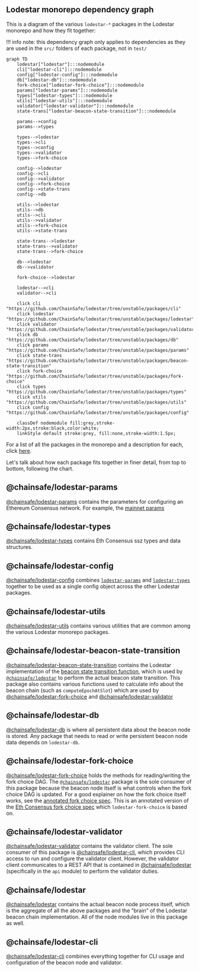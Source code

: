 ## Lodestar monorepo dependency graph

This is a diagram of the various `lodestar-*` packages in the Lodestar monorepo and how they fit together:

!!! info
note: this dependency graph only applies to dependencies as they are used in the `src/` folders of each package, not in `test/`

```mermaid
graph TD
    lodestar["lodestar"]:::nodemodule
    cli["lodestar-cli"]:::nodemodule
    config["lodestar-config"]:::nodemodule
    db["lodestar-db"]:::nodemodule
    fork-choice["lodestar-fork-choice"]:::nodemodule
    params["lodestar-params"]:::nodemodule
    types["lodestar-types"]:::nodemodule
    utils["lodestar-utils"]:::nodemodule
    validator["lodestar-validator"]:::nodemodule
    state-trans["lodestar-beacon-state-transition"]:::nodemodule

    params-->config
    params-->types

    types-->lodestar
    types-->cli
    types-->config
    types-->validator
    types-->fork-choice

    config-->lodestar
    config-->cli
    config-->validator
    config-->fork-choice
    config-->state-trans
    config-->db

    utils-->lodestar
    utils-->db
    utils-->cli
    utils-->validator
    utils-->fork-choice
    utils-->state-trans

    state-trans-->lodestar
    state-trans-->validator
    state-trans-->fork-choice

    db-->lodestar
    db-->validator

    fork-choice-->lodestar

    lodestar-->cli
    validator-->cli

    click cli "https://github.com/ChainSafe/lodestar/tree/unstable/packages/cli"
    click lodestar "https://github.com/ChainSafe/lodestar/tree/unstable/packages/lodestar"
    click validator "https://github.com/ChainSafe/lodestar/tree/unstable/packages/validator"
    click db "https://github.com/ChainSafe/lodestar/tree/unstable/packages/db"
    click params "https://github.com/ChainSafe/lodestar/tree/unstable/packages/params"
    click state-trans "https://github.com/ChainSafe/lodestar/tree/unstable/packages/beacon-state-transition"
    click fork-choice "https://github.com/ChainSafe/lodestar/tree/unstable/packages/fork-choice"
    click types "https://github.com/ChainSafe/lodestar/tree/unstable/packages/types"
    click utils "https://github.com/ChainSafe/lodestar/tree/unstable/packages/utils"
    click config "https://github.com/ChainSafe/lodestar/tree/unstable/packages/config"

    classDef nodemodule fill:grey,stroke-width:2px,stroke:black,color:white;
    linkStyle default stroke:grey, fill:none,stroke-width:1.5px;
```

For a list of all the packages in the monorepo and a description for each, click [here](https://github.com/ChainSafe/lodestar#packages).

Let's talk about how each package fits together in finer detail, from top to bottom, following the chart.

## @chainsafe/lodestar-params

[@chainsafe/lodestar-params](https://github.com/ChainSafe/lodestar/tree/unstable/packages/params) contains the parameters for configuring an Ethereum Consensus network. For example, the [mainnet params](https://github.com/ethereum/consensus-specs/blob/v1.1.10/specs/phase0/beacon-chain.md#configuration)

## @chainsafe/lodestar-types

[@chainsafe/lodestar-types](https://github.com/ChainSafe/lodestar/tree/unstable/packages/types) contains Eth Consensus ssz types and data structures.

## @chainsafe/lodestar-config

[@chainsafe/lodestar-config](https://github.com/ChainSafe/lodestar/tree/unstable/packages/config) combines [`lodestar-params`](#chainsafelodestar-params) and [`lodestar-types`](#chainsafelodestar-types) together to be used as a single config object across the other Lodestar packages.

## @chainsafe/lodestar-utils

[@chainsafe/lodestar-utils](https://github.com/ChainSafe/lodestar/tree/unstable/packages/utils) contains various utilities that are common among the various Lodestar monorepo packages.

## @chainsafe/lodestar-beacon-state-transition

[@chainsafe/lodestar-beacon-state-transition](https://github.com/ChainSafe/lodestar/tree/unstable/packages/beacon-state-transition) contains the Lodestar implementation of the [beacon state transition function](https://github.com/ethereum/consensus-specs/blob/v1.1.10/specs/phase0/beacon-chain.md#beacon-chain-state-transition-function), which is used by [`@chainsafe/lodestar`](#chainsafelodestar) to perform the actual beacon state transition. This package also contains various functions used to calculate info about the beacon chain (such as `computeEpochAtSlot`) which are used by [@chainsafe/lodestar-fork-choice](#chainsafelodestar-fork-choice) and [@chainsafe/lodestar-validator](#chainsafelodestar-validator)

## @chainsafe/lodestar-db

[@chainsafe/lodestar-db](https://github.com/ChainSafe/lodestar/tree/unstable/packages/db) is where all persistent data about the beacon node is stored. Any package that needs to read or write persistent beacon node data depends on `lodestar-db`.

## @chainsafe/lodestar-fork-choice

[@chainsafe/lodestar-fork-choice](https://github.com/ChainSafe/lodestar/tree/unstable/packages/fork-choice) holds the methods for reading/writing the fork choice DAG. The [`@chainsafe/lodestar`](#chainsafelodestar) package is the sole consumer of this package because the beacon node itself is what controls when the fork choice DAG is updated.
For a good explainer on how the fork choice itself works, see the [annotated fork choice spec](https://github.com/ethereum/annotated-spec/blob/v1.1.10/phase0/fork-choice.md). This is an annotated version of the [Eth Consensus fork choice spec](https://github.com/ethereum/consensus-specs/blob/v1.1.10/specs/phase0/fork-choice.md) which `lodestar-fork-choice` is based on.

## @chainsafe/lodestar-validator

[@chainsafe/lodestar-validator](https://github.com/ChainSafe/lodestar/tree/unstable/packages/validator) contains the validator client. The sole consumer of this package is [@chainsafe/lodestar-cli](#chainsafelodestar-cli), which provides CLI access to run and configure the validator client. However, the validator client communicates to a REST API that is contained in [@chainsafe/lodestar](#chainsafelodestar) (specifically in the `api` module) to perform the validator duties.

## @chainsafe/lodestar

[@chainsafe/lodestar](https://github.com/ChainSafe/lodestar/tree/unstable/packages/lodestar) contains the actual beacon node process itself, which is the aggregate of all the above packages and the "brain" of the Lodestar beacon chain implementation. All of the node modules live in this package as well.

## @chainsafe/lodestar-cli

[@chainsafe/lodestar-cli](https://github.com/ChainSafe/lodestar/tree/unstable/packages/cli) combines everything together for CLI usage and configuration of the beacon node and validator.
